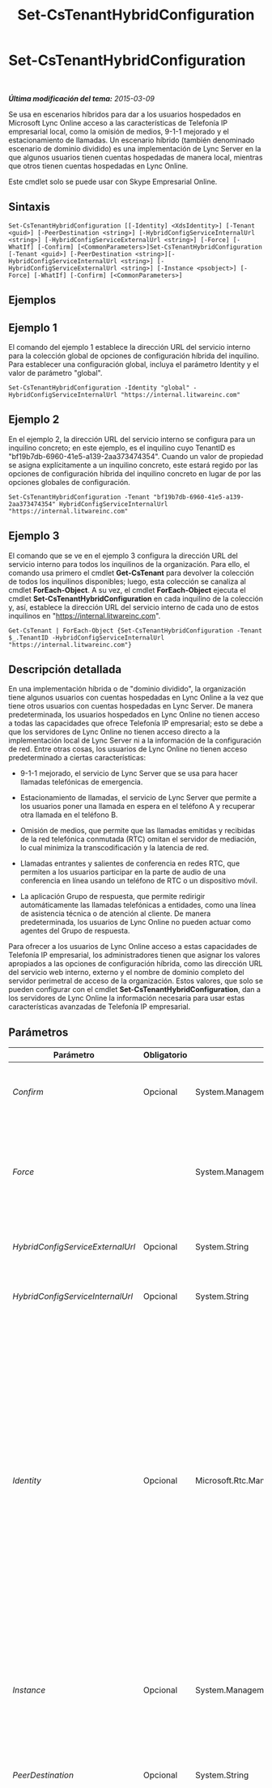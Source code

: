 ﻿---
title: Set-CsTenantHybridConfiguration
TOCTitle: Set-CsTenantHybridConfiguration
ms:assetid: 805ac9ee-df40-40e1-baaa-adffb6bd8cf6
ms:mtpsurl: https://technet.microsoft.com/es-es/library/JJ994046(v=OCS.15)
ms:contentKeyID: 52061663
ms.date: 01/07/2017
mtps_version: v=OCS.15
ms.translationtype: HT
---

# Set-CsTenantHybridConfiguration

 

_**Última modificación del tema:** 2015-03-09_

Se usa en escenarios híbridos para dar a los usuarios hospedados en Microsoft Lync Online acceso a las características de Telefonía IP empresarial local, como la omisión de medios, 9-1-1 mejorado y el estacionamiento de llamadas. Un escenario híbrido (también denominado escenario de dominio dividido) es una implementación de Lync Server en la que algunos usuarios tienen cuentas hospedadas de manera local, mientras que otros tienen cuentas hospedadas en Lync Online.

Este cmdlet solo se puede usar con Skype Empresarial Online.

## Sintaxis

    Set-CsTenantHybridConfiguration [[-Identity] <XdsIdentity>] [-Tenant <guid>] [-PeerDestination <string>] [-HybridConfigServiceInternalUrl <string>] [-HybridConfigServiceExternalUrl <string>] [-Force] [-WhatIf] [-Confirm] [<CommonParameters>]Set-CsTenantHybridConfiguration [-Tenant <guid>] [-PeerDestination <string>][-HybridConfigServiceInternalUrl <string>] [-HybridConfigServiceExternalUrl <string>] [-Instance <psobject>] [-Force] [-WhatIf] [-Confirm] [<CommonParameters>]

## Ejemplos

## Ejemplo 1

El comando del ejemplo 1 establece la dirección URL del servicio interno para la colección global de opciones de configuración híbrida del inquilino. Para establecer una configuración global, incluya el parámetro Identity y el valor de parámetro "global".

    Set-CsTenantHybridConfiguration -Identity "global" - HybridConfigServiceInternalUrl "https://internal.litwareinc.com"

## Ejemplo 2

En el ejemplo 2, la dirección URL del servicio interno se configura para un inquilino concreto; en este ejemplo, es el inquilino cuyo TenantID es "bf19b7db-6960-41e5-a139-2aa373474354". Cuando un valor de propiedad se asigna explícitamente a un inquilino concreto, este estará regido por las opciones de configuración híbrida del inquilino concreto en lugar de por las opciones globales de configuración.

    Set-CsTenantHybridConfiguration -Tenant "bf19b7db-6960-41e5-a139-2aa373474354" HybridConfigServiceInternalUrl "https://internal.litwareinc.com"

## Ejemplo 3

El comando que se ve en el ejemplo 3 configura la dirección URL del servicio interno para todos los inquilinos de la organización. Para ello, el comando usa primero el cmdlet **Get-CsTenant** para devolver la colección de todos los inquilinos disponibles; luego, esta colección se canaliza al cmdlet **ForEach-Object**. A su vez, el cmdlet **ForEach-Object** ejecuta el cmdlet **Set-CsTenantHybridConfiguration** en cada inquilino de la colección y, así, establece la dirección URL del servicio interno de cada uno de estos inquilinos en "https://internal.litwareinc.com".

    Get-CsTenant | ForEach-Object {Set-CsTenantHybridConfiguration -Tenant $_.TenantID -HybridConfigServiceInternalUrl "https://internal.litwareinc.com"}

## Descripción detallada

En una implementación híbrida o de "dominio dividido", la organización tiene algunos usuarios con cuentas hospedadas en Lync Online a la vez que tiene otros usuarios con cuentas hospedadas en Lync Server. De manera predeterminada, los usuarios hospedados en Lync Online no tienen acceso a todas las capacidades que ofrece Telefonía IP empresarial; esto se debe a que los servidores de Lync Online no tienen acceso directo a la implementación local de Lync Server ni a la información de la configuración de red. Entre otras cosas, los usuarios de Lync Online no tienen acceso predeterminado a ciertas características:

  - 9-1-1 mejorado, el servicio de Lync Server que se usa para hacer llamadas telefónicas de emergencia.

  - Estacionamiento de llamadas, el servicio de Lync Server que permite a los usuarios poner una llamada en espera en el teléfono A y recuperar otra llamada en el teléfono B.

  - Omisión de medios, que permite que las llamadas emitidas y recibidas de la red telefónica conmutada (RTC) omitan el servidor de mediación, lo cual minimiza la transcodificación y la latencia de red.

  - Llamadas entrantes y salientes de conferencia en redes RTC, que permiten a los usuarios participar en la parte de audio de una conferencia en línea usando un teléfono de RTC o un dispositivo móvil.

  - La aplicación Grupo de respuesta, que permite redirigir automáticamente las llamadas telefónicas a entidades, como una línea de asistencia técnica o de atención al cliente. De manera predeterminada, los usuarios de Lync Online no pueden actuar como agentes del Grupo de respuesta.

Para ofrecer a los usuarios de Lync Online acceso a estas capacidades de Telefonía IP empresarial, los administradores tienen que asignar los valores apropiados a las opciones de configuración híbrida, como las dirección URL del servicio web interno, externo y el nombre de dominio completo del servidor perimetral de acceso de la organización. Estos valores, que solo se pueden configurar con el cmdlet **Set-CsTenantHybridConfiguration**, dan a los servidores de Lync Online la información necesaria para usar estas características avanzadas de Telefonía IP empresarial.

## Parámetros


<table>
<colgroup>
<col style="width: 25%" />
<col style="width: 25%" />
<col style="width: 25%" />
<col style="width: 25%" />
</colgroup>
<thead>
<tr class="header">
<th>Parámetro</th>
<th>Obligatorio</th>
<th>Tipo</th>
<th>Descripción</th>
</tr>
</thead>
<tbody>
<tr class="odd">
<td><p><em>Confirm</em></p></td>
<td><p>Opcional</p></td>
<td><p>System.Management.Automation.SwitchParameter</p></td>
<td><p>Se le pedirá confirmación antes de ejecutar el comando.</p></td>
</tr>
<tr class="even">
<td><p><em>Force</em></p></td>
<td><p></p></td>
<td><p>System.Management.Automation.SwitchParameter</p></td>
<td><p>Suprime la visualización de los mensajes de error que no sean graves y que puedan surgir al ejecutar el comando.</p></td>
</tr>
<tr class="odd">
<td><p><em>HybridConfigServiceExternalUrl</em></p></td>
<td><p>Opcional</p></td>
<td><p>System.String</p></td>
<td><p>Dirección URL del servicio web externo.</p></td>
</tr>
<tr class="even">
<td><p><em>HybridConfigServiceInternalUrl</em></p></td>
<td><p>Opcional</p></td>
<td><p>System.String</p></td>
<td><p>Dirección URL del servicio web interno.</p></td>
</tr>
<tr class="odd">
<td><p><em>Identity</em></p></td>
<td><p>Opcional</p></td>
<td><p>Microsoft.Rtc.Management.Xds.XdsIdentity</p></td>
<td><p>Identidad única de las opciones de configuración híbrida del inquilino que van a modificarse. Como está limitado a una sola colección global de opciones de configuración híbrida, la única colección que se puede modificar usando el parámetro Identity es la colección global:</p>
<p>-Identity global</p>
<p>Para modificar las opciones de un inquilino concreto, use el parámetro Tenant en lugar del parámetro Identity.</p></td>
</tr>
<tr class="even">
<td><p><em>Instance</em></p></td>
<td><p>Opcional</p></td>
<td><p>System.Management.Automation.PSObject</p></td>
<td><p>Permite pasar al cmdlet una referencia a un objeto en lugar de establecer valores de parámetro independientes.</p></td>
</tr>
<tr class="odd">
<td><p><em>PeerDestination</em></p></td>
<td><p>Opcional</p></td>
<td><p>System.String</p></td>
<td><p>Nombre de dominio completo del servidor perimetral de acceso local.</p></td>
</tr>
<tr class="even">
<td><p><em>Tenant</em></p></td>
<td><p>Opcional</p></td>
<td><p>System.Guid</p></td>
<td><p>Identificador único global (GUID) de la cuenta de inquilino cuyas opciones de configuración híbrida se van a modificar. Por ejemplo:</p>
<p>–Tenant &quot;38aad667-af54-4397-aaa7-e94c79ec2308&quot;</p>
<p>Para devolver el id. de inquilino de cada uno de los inquilinos ejecute este comando:</p>
<p>Get-CsTenant | Select-Object DisplayName, TenantID</p>
<p>Si está usando una sesión remota de Windows PowerShell y solo está conectado a Skype Empresarial Online, no tiene que incluir el parámetro Tenant, pues el id. de inquilino se rellenará automáticamente en la información de conexión. El parámetro Tenant se usa, principalmente, en implementaciones híbridas.</p></td>
</tr>
<tr class="odd">
<td><p><em>WhatIf</em></p></td>
<td><p>Opcional</p></td>
<td><p>System.Management.Automation.SwitchParameter</p></td>
<td><p>Describe qué sucedería si se ejecutara el comando sin ejecutarlo realmente.</p></td>
</tr>
</tbody>
</table>


## Tipos de entrada

Ninguno. El cmdlet **Set-CsTenantHybridConfiguration** no acepta entradas canalizadas.

## Tipos de valores devueltos

Ninguno. Lo que hace el cmdlet **Set-CsTenantHybridConfiguration** es modificar las instancias existentes del objeto Microsoft.Rtc.Management.WritableConfig.Settings.HybridConfiguration.TenantHybridConfiguration.

## Vea también

#### Otros recursos

[Get-CsTenantHybridConfiguration](get-cstenanthybridconfiguration.md)


